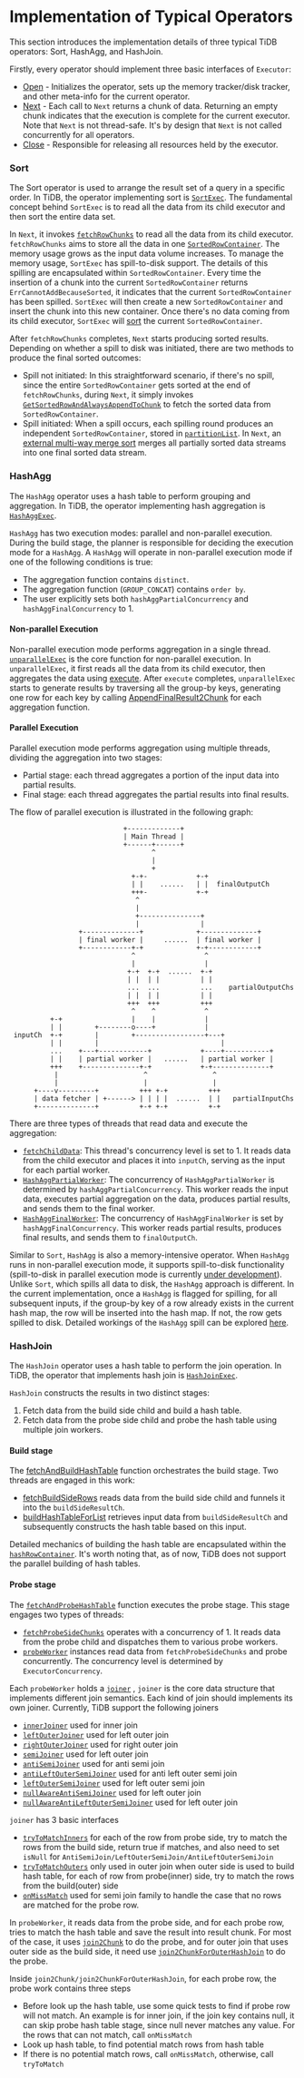 # Implementation of Typical Operators

This section introduces the implementation details of three typical TiDB operators: Sort, HashAgg, and HashJoin.

Firstly, every operator should implement three basic interfaces of `Executor`:

- [Open](https://github.com/pingcap/tidb/blob/v7.4.0/executor/internal/exec/executor.go#L50) - Initializes the operator, sets up the memory tracker/disk tracker, and other meta-info for the current operator.
- [Next](https://github.com/pingcap/tidb/blob/v7.4.0/executor/internal/exec/executor.go#L51) - Each call to `Next` returns a chunk of data. Returning an empty chunk indicates that the execution is complete for the current executor. Note that `Next` is not thread-safe. It's by design that `Next` is not called concurrently for all operators.
- [Close](https://github.com/pingcap/tidb/blob/v7.4.0/executor/internal/exec/executor.go#L52) - Responsible for releasing all resources held by the executor.

### Sort

The Sort operator is used to arrange the result set of a query in a specific order. In TiDB, the operator implementing sort is [`SortExec`](https://github.com/pingcap/tidb/blob/v7.4.0/executor/sort.go#L36). The fundamental concept behind `SortExec` is to read all the data from its child executor and then sort the entire data set.

In `Next`, it invokes [`fetchRowChunks`](https://github.com/pingcap/tidb/blob/v7.4.0/executor/sort.go#L179) to read all the data from its child executor. `fetchRowChunks` aims to store all the data in one [`SortedRowContainer`](https://github.com/pingcap/tidb/blob/v7.4.0/util/chunk/row_container.go#L460). The memory usage grows as the input data volume increases. To manage the memory usage, `SortExec` has spill-to-disk support. The details of this spilling are encapsulated within `SortedRowContainer`. Every time the insertion of a chunk into the current `SortedRowContainer` returns `ErrCannotAddBecauseSorted`, it indicates that the current `SortedRowContainer` has been spilled. `SortExec` will then create a new `SortedRowContainer` and insert the chunk into this new container. Once there's no data coming from its child executor, `SortExec` will [sort](https://github.com/pingcap/tidb/blob/v7.4.0/executor/sort.go#L241) the current `SortedRowContainer`.

After `fetchRowChunks` completes, `Next` starts producing sorted results. Depending on whether a spill to disk was initiated, there are two methods to produce the final sorted outcomes:

* Spill not initiated: In this straightforward scenario, if there's no spill, since the entire `SortedRowContainer` gets sorted at the end of `fetchRowChunks`, during `Next`, it simply invokes [`GetSortedRowAndAlwaysAppendToChunk`](https://github.com/pingcap/tidb/blob/v7.4.0/executor/sort.go#L133) to fetch the sorted data from `SortedRowContainer`.
* Spill initiated: When a spill occurs, each spilling round produces an independent `SortedRowContainer`, stored in [`partitionList`](https://github.com/pingcap/tidb/blob/v7.4.0/executor/sort.go#L55). In `Next`, an [external multi-way merge sort](https://github.com/pingcap/tidb/blob/v7.4.0/executor/sort.go#L143) merges all partially sorted data streams into one final sorted data stream.

### HashAgg

The `HashAgg` operator uses a hash table to perform grouping and aggregation. In TiDB, the operator implementing hash aggregation is [`HashAggExec`](https://github.com/pingcap/tidb/blob/v7.4.0/executor/aggregate/agg_hash_executor.go#L91).

`HashAgg` has two execution modes: parallel and non-parallel execution. During the build stage, the planner is responsible for deciding the execution mode for a `HashAgg`. A `HashAgg` will operate in non-parallel execution mode if one of the following conditions is true:

* The aggregation function contains `distinct`.
* The aggregation function (`GROUP_CONCAT`) contains `order by`.
* The user explicitly sets both `hashAggPartialConcurrency` and `hashAggFinalConcurrency` to 1.

#### Non-parallel Execution

Non-parallel execution mode performs aggregation in a single thread. [`unparallelExec`](https://github.com/pingcap/tidb/blob/v7.4.0/executor/aggregate/agg_hash_executor.go#L493) is the core function for non-parallel execution. In `unparallelExec`, it first reads all the data from its child executor, then aggregates the data using [execute](https://github.com/pingcap/tidb/blob/v7.4.0/executor/aggregate/agg_hash_executor.go#L548). After `execute` completes, `unparallelExec` starts to generate results by traversing all the group-by keys, generating one row for each key by calling [AppendFinalResult2Chunk](https://github.com/pingcap/tidb/blob/v7.4.0/executor/aggregate/agg_hash_executor.go#L505) for each aggregation function.

#### Parallel Execution

Parallel execution mode performs aggregation using multiple threads, dividing the aggregation into two stages:

* Partial stage: each thread aggregates a portion of the input data into partial results.
* Final stage: each thread aggregates the partial results into final results.

The flow of parallel execution is illustrated in the following graph:

```
                            +-------------+
                            | Main Thread |
                            +------+------+
                                   ^
                                   |
                                   +
                              +-+-            +-+
                              | |    ......   | |  finalOutputCh
                              +++-            +-+
                               ^
                               |
                               +---------------+
                               |               |
                 +--------------+             +--------------+
                 | final worker |     ......  | final worker |
                 +------------+-+             +-+------------+
                              ^                 ^
                              |                 |
                             +-+  +-+  ......  +-+
                             | |  | |          | |
                             ...  ...          ...    partialOutputChs
                             | |  | |          | |
                             +++  +++          +++
                              ^    ^            ^
          +-+                 |    |            |
          | |        +--------o----+            |
 inputCh  +-+        |        +-----------------+---+
          | |        |                              |
          ...    +---+------------+            +----+-----------+
          | |    | partial worker |   ......   | partial worker |
          +++    +--------------+-+            +-+--------------+
           |                     ^                ^
           |                     |                |
      +----v---------+          +++ +-+          +++
      | data fetcher | +------> | | | |  ......  | |   partialInputChs
      +--------------+          +-+ +-+          +-+

```

There are three types of threads that read data and execute the aggregation:

* [`fetchChildData`](https://github.com/pingcap/tidb/blob/v7.4.0/executor/aggregate/agg_hash_executor.go#L343): This thread's concurrency level is set to 1. It reads data from the child executor and places it into `inputCh`, serving as the input for each partial worker.
* [`HashAggPartialWorker`](https://github.com/pingcap/tidb/blob/v7.4.0/executor/aggregate/agg_hash_partial_worker.go#L38): The concurrency of `HashAggPartialWorker` is determined by `hashAggPartialConcurrency`. This worker reads the input data, executes partial aggregation on the data, produces partial results, and sends them to the final worker.
* [`HashAggFinalWorker`](https://github.com/pingcap/tidb/blob/v7.4.0/executor/aggregate/agg_hash_final_worker.go#L40): The concurrency of `HashAggFinalWorker` is set by `hashAggFinalConcurrency`. This worker reads partial results, produces final results, and sends them to `finalOutputCh`.

Similar to `Sort`, `HashAgg` is also a memory-intensive operator. When `HashAgg` runs in non-parallel execution mode, it supports spill-to-disk functionality (spill-to-disk in parallel execution mode is currently [under development](https://github.com/pingcap/tidb/issues/46631)). Unlike `Sort`, which spills all data to disk, the `HashAgg` approach is different. In the current implementation, once a `HashAgg` is flagged for spilling, for all subsequent inputs, if the group-by key of a row already exists in the current hash map, the row will be inserted into the hash map. If not, the row gets spilled to disk. Detailed workings of the `HashAgg` spill can be explored [here](https://github.com/pingcap/tidb/blob/v7.4.0/executor/aggregate/agg_hash_executor.go#L587).

### HashJoin

The `HashJoin` operator uses a hash table to perform the join operation. In TiDB, the operator that implements hash join is [`HashJoinExec`](https://github.com/pingcap/tidb/blob/v7.4.0/executor/join.go#L121).

`HashJoin` constructs the results in two distinct stages:

1. Fetch data from the build side child and build a hash table.
2. Fetch data from the probe side child and probe the hash table using multiple join workers.

#### Build stage

The [fetchAndBuildHashTable](https://github.com/pingcap/tidb/blob/v7.4.0/executor/join.go#L1168) function orchestrates the build stage. Two threads are engaged in this work:

* [fetchBuildSideRows](https://github.com/pingcap/tidb/blob/v7.4.0/executor/join.go#L1182) reads data from the build side child and funnels it into the `buildSideResultCh`.
* [buildHashTableForList](https://github.com/pingcap/tidb/blob/v7.4.0/executor/join.go#L1193) retrieves input data from `buildSideResultCh` and subsequently constructs the hash table based on this input.

Detailed mechanics of building the hash table are encapsulated within the [`hashRowContainer`](https://github.com/pingcap/tidb/blob/v7.4.0/executor/hash_table.go#L102). It's worth noting that, as of now, TiDB does not support the parallel building of hash tables.

#### Probe stage 

The [`fetchAndProbeHashTable`](https://github.com/pingcap/tidb/blob/v7.4.0/executor/join.go#L390) function executes the probe stage. This stage engages two types of threads:

* [`fetchProbeSideChunks`](https://github.com/pingcap/tidb/blob/v7.4.0/executor/join.go#L235) operates with a concurrency of 1. It reads data from the probe child and dispatches them to various probe workers.
* [`probeWorker`](https://github.com/pingcap/tidb/blob/v7.4.0/executor/join.go#L88) instances read data from `fetchProbeSideChunks` and probe concurrently. The concurrency level is determined by `ExecutorConcurrency`.

Each `probeWorker` holds a [`joiner`](https://github.com/pingcap/tidb/blob/v7.4.0/executor/joiner.go#L62) , `joiner` is the core data structure that implements different join semantics. Each kind of join should implements its own joiner. Currently, TiDB support the following joiners

* [`innerJoiner`](https://github.com/pingcap/tidb/blob/v7.4.0/executor/joiner.go#L959) used for inner join
* [`leftOuterJoiner`](https://github.com/pingcap/tidb/blob/v7.4.0/executor/joiner.go#L805) used for left outer join
* [`rightOuterJoiner`](https://github.com/pingcap/tidb/blob/v7.4.0/executor/joiner.go#L884) used for right outer join
* [`semiJoiner`](https://github.com/pingcap/tidb/blob/v7.4.0/executor/joiner.go#L364) used for left outer join
* [`antiSemiJoiner`](https://github.com/pingcap/tidb/blob/v7.4.0/executor/joiner.go#L497) used for anti semi join
* [`antiLeftOuterSemiJoiner`](https://github.com/pingcap/tidb/blob/v7.4.0/executor/joiner.go#L720) used for anti left outer semi join
* [`leftOuterSemiJoiner`](https://github.com/pingcap/tidb/blob/v7.4.0/executor/joiner.go#L566) used for left outer semi join
* [`nullAwareAntiSemiJoiner`](https://github.com/pingcap/tidb/blob/v7.4.0/executor/joiner.go#L450) used for left outer join
* [`nullAwareAntiLeftOuterSemiJoiner`](https://github.com/pingcap/tidb/blob/v7.4.0/executor/joiner.go#L648) used for left outer join

`joiner` has 3 basic interfaces

* [`tryToMatchInners`](https://github.com/pingcap/tidb/blob/v7.4.0/executor/joiner.go#L75) for each of the row from probe side, try to match the rows from the build side, return true if matches, and also need to set `isNull` for `AntiSemiJoin/LeftOuterSemiJoin/AntiLeftOuterSemiJoin`
* [`tryToMatchOuters`](https://github.com/pingcap/tidb/blob/v7.4.0/executor/joiner.go#L80) only used in outer join when outer side is used to build hash table, for each of row from probe(inner) side, try to match the rows from the build(outer) side
* [`onMissMatch`](https://github.com/pingcap/tidb/blob/v7.4.0/executor/joiner.go#L107) used for semi join family to handle the case that no rows are matched for the probe row.

In `probeWorker`, it reads data from the probe side, and for each probe row, tries to match the hash table and save the result into result chunk. For most of the case, it uses [`join2Chunk`](https://github.com/pingcap/tidb/blob/v7.4.0/executor/join.go#L977) to do the probe, and for outer join that uses outer side as the build side, it need use [`join2ChunkForOuterHashJoin`](https://github.com/pingcap/tidb/blob/v7.4.0/executor/join.go#L1076) to do the probe.

Inside `join2Chunk/join2ChunkForOuterHashJoin`, for each probe row, the probe work contains three steps

* Before look up the hash table, use some quick tests to find if probe row will not match. An example is for inner join, if the join key contains null, it can skip probe hash table stage, since null never matches any value. For the rows that can not match, call `onMissMatch`
* Look up hash table, to find potential match rows from hash table
* If there is no potential match rows, call `onMissMatch`, otherwise, call `tryToMatch`
